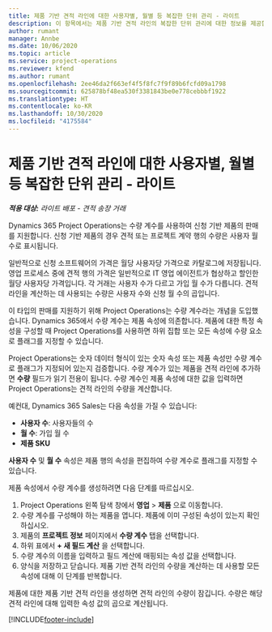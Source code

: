 ```yaml
---
title: 제품 기반 견적 라인에 대한 사용자별, 월별 등 복잡한 단위 관리 - 라이트
description: 이 항목에서는 제품 기반 견적 라인의 복잡한 단위 관리에 대한 정보를 제공합니다.
author: rumant
manager: Annbe
ms.date: 10/06/2020
ms.topic: article
ms.service: project-operations
ms.reviewer: kfend
ms.author: rumant
ms.openlocfilehash: 2ee46da2f663ef4f5f8fc7f9f89b6fcfd09a1798
ms.sourcegitcommit: 625878bf48ea530f3381843be0e778cebbbf1922
ms.translationtype: HT
ms.contentlocale: ko-KR
ms.lasthandoff: 10/30/2020
ms.locfileid: "4175584"
---
```

# <a name="managing-complex-units-such-as-per-user-per-month-for-product-based-quote-lines---lite"></a>제품 기반 견적 라인에 대한 사용자별, 월별 등 복잡한 단위 관리 - 라이트

_**적용 대상:** 라이트 배포 - 견적 송장 거래_

Dynamics 365 Project Operations는 수량 계수를 사용하여 신청 기반 제품의 판매를 지원합니다. 신청 기반 제품의 경우 견적 또는 프로젝트 계약 행의 수량은 사용자 월 수로 표시됩니다.

일반적으로 신청 소프트웨어의 가격은 월당 사용자당 가격으로 카탈로그에 저장됩니다. 영업 프로세스 중에 견적 행의 가격은 일반적으로 IT 영업 에이전트가 협상하고 할인한 월당 사용자당 가격입니다. 각 거래는 사용자 수가 다르고 가입 월 수가 다릅니다. 견적 라인을 계산하는 데 사용되는 수량은 사용자 수와 신청 월 수의 곱입니다.

이 타입의 판매를 지원하기 위해 Project Operations는 수량 계수라는 개념을 도입했습니다. Dynamics 365에서 수량 계수는 제품 속성에 의존합니다. 제품에 대한 특정 속성을 구성할 때 Project Operations를 사용하면 하위 집합 또는 모든 속성에 수량 요소로 플래그를 지정할 수 있습니다.

Project Operations는 숫자 데이터 형식이 있는 숫자 속성 또는 제품 속성만 수량 계수로 플래그가 지정되어 있는지 검증합니다. 수량 계수가 있는 제품을 견적 라인에 추가하면 **수량** 필드가 읽기 전용이 됩니다. 수량 계수인 제품 속성에 대한 값을 입력하면 Project Operations는 견적 라인의 수량을 계산합니다.

예컨대, Dynamics 365 Sales는 다음 속성을 가질 수 있습니다:

- **사용자 수**: 사용자들의 수
- **월 수**: 가입 월 수
- **제품 SKU**

**사용자 수** 및 **월 수** 속성은 제품 행의 속성을 편집하여 수량 계수로 플래그를 지정할 수 있습니다.

제품 속성에서 수량 계수를 생성하려면 다음 단계를 따르십시오.

1. Project Operations 왼쪽 탐색 창에서 **영업** > **제품** 으로 이동합니다.
2. 수량 계수를 구성해야 하는 제품을 엽니다. 제품에 이미 구성된 속성이 있는지 확인하십시오.
3. 제품의 **프로젝트 정보** 페이지에서 **수량 계수** 탭을 선택합니다.
4. 하위 표에서 **+ 새 필드 계산** 을 선택합니다.
5. 수량 계수의 이름을 입력하고 필드 계산에 매핑되는 속성 값을 선택합니다.
6. 양식을 저장하고 닫습니다. 제품 기반 견적 라인의 수량을 계산하는 데 사용할 모든 속성에 대해 이 단계를 반복합니다.

제품에 대한 제품 기반 견적 라인을 생성하면 견적 라인의 수량이 잠깁니다. 수량은 해당 견적 라인에 대해 입력한 속성 값의 곱으로 계산됩니다.


[!INCLUDE[footer-include](../../includes/footer-banner.md)]